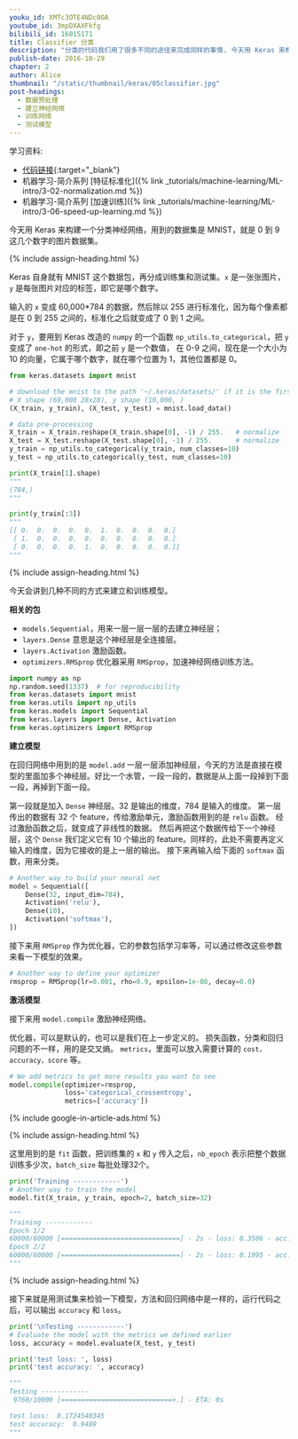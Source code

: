 ```yaml
---
youku_id: XMTc3OTE4NDc0OA
youtube_id: 3mpDXAXFkfg
bilibili_id: 16015171
title: Classifier 分类
description: "分类的代码我们用了很多不同的途径来完成同样的事情. 今天用 Keras 来构建一个分类神经网络，用到的数据集是 MNIST，就是 0 到 9 这几个数字的图片数据集。"
publish-date: 2016-10-29
chapter: 2
author: Alice
thumbnail: "/static/thumbnail/keras/05classifier.jpg"
post-headings:
  - 数据预处理
  - 建立神经网络
  - 训练网络
  - 测试模型
---
```



学习资料:
  * [代码链接](https://github.com/MorvanZhou/tutorials/blob/master/kerasTUT/5-classifier_example.py){:target="_blank"}
  * 机器学习-简介系列 [特征标准化]({% link _tutorials/machine-learning/ML-intro/3-02-normalization.md %})
  * 机器学习-简介系列 [加速训练]({% link _tutorials/machine-learning/ML-intro/3-06-speed-up-learning.md %})


今天用 Keras 来构建一个分类神经网络，用到的数据集是 MNIST，就是 0 到 9 这几个数字的图片数据集。


{% include assign-heading.html %}

Keras 自身就有 MNIST 这个数据包，再分成训练集和测试集。`x` 是一张张图片，`y` 是每张图片对应的标签，即它是哪个数字。

输入的 `x` 变成 60,000*784 的数据，然后除以 255 进行标准化，因为每个像素都是在 0 到 255 之间的，标准化之后就变成了 0 到 1 之间。

对于 `y`，要用到 Keras 改造的 `numpy` 的一个函数 `np_utils.to_categorical`，把 `y` 变成了 `one-hot` 的形式，即之前 `y` 是一个数值，
在 0-9 之间，现在是一个大小为 10 的向量，它属于哪个数字，就在哪个位置为 1，其他位置都是 0。


``` python
from keras.datasets import mnist

# download the mnist to the path '~/.keras/datasets/' if it is the first time to be called
# X shape (60,000 28x28), y shape (10,000, )
(X_train, y_train), (X_test, y_test) = mnist.load_data()

# data pre-processing
X_train = X_train.reshape(X_train.shape[0], -1) / 255.   # normalize
X_test = X_test.reshape(X_test.shape[0], -1) / 255.      # normalize
y_train = np_utils.to_categorical(y_train, num_classes=10)
y_test = np_utils.to_categorical(y_test, num_classes=10)

print(X_train[1].shape)
"""
(784,)
"""

print(y_train[:3])
"""
[[ 0.  0.  0.  0.  0.  1.  0.  0.  0.  0.]
 [ 1.  0.  0.  0.  0.  0.  0.  0.  0.  0.]
 [ 0.  0.  0.  0.  1.  0.  0.  0.  0.  0.]]
"""
```



{% include assign-heading.html %}

今天会讲到几种不同的方式来建立和训练模型。

**相关的包**

* `models.Sequential`，用来一层一层一层的去建立神经层；
* `layers.Dense` 意思是这个神经层是全连接层。
* `layers.Activation` 激励函数。
* `optimizers.RMSprop` 优化器采用 `RMSprop`，加速神经网络训练方法。

``` python
import numpy as np
np.random.seed(1337)  # for reproducibility
from keras.datasets import mnist
from keras.utils import np_utils
from keras.models import Sequential
from keras.layers import Dense, Activation
from keras.optimizers import RMSprop
```

**建立模型**

在回归网络中用到的是 `model.add` 一层一层添加神经层，今天的方法是直接在模型的里面加多个神经层。好比一个水管，一段一段的，数据是从上面一段掉到下面一段，再掉到下面一段。

第一段就是加入 `Dense` 神经层。32 是输出的维度，784 是输入的维度。
第一层传出的数据有 32 个 feature，传给激励单元，激励函数用到的是 `relu` 函数。
经过激励函数之后，就变成了非线性的数据。
然后再把这个数据传给下一个神经层，这个 `Dense` 我们定义它有 10 个输出的 feature。同样的，此处不需要再定义输入的维度，因为它接收的是上一层的输出。
接下来再输入给下面的 `softmax` 函数，用来分类。

``` python
# Another way to build your neural net
model = Sequential([
    Dense(32, input_dim=784),
    Activation('relu'),
    Dense(10),
    Activation('softmax'),
])
```

接下来用 `RMSprop` 作为优化器，它的参数包括学习率等，可以通过修改这些参数来看一下模型的效果。

``` python
# Another way to define your optimizer
rmsprop = RMSprop(lr=0.001, rho=0.9, epsilon=1e-08, decay=0.0)
```

**激活模型**

接下来用 `model.compile` 激励神经网络。

优化器，可以是默认的，也可以是我们在上一步定义的。
损失函数，分类和回归问题的不一样，用的是交叉熵。
`metrics`，里面可以放入需要计算的 `cost，accuracy，score` 等。

``` python
# We add metrics to get more results you want to see
model.compile(optimizer=rmsprop,
              loss='categorical_crossentropy',
              metrics=['accuracy'])
```

{% include google-in-article-ads.html %}


{% include assign-heading.html %}

这里用到的是 `fit` 函数，把训练集的 `x` 和 `y` 传入之后，`nb_epoch` 表示把整个数据训练多少次，`batch_size` 每批处理32个。

``` python
print('Training ------------')
# Another way to train the model
model.fit(X_train, y_train, epoch=2, batch_size=32)

"""
Training ------------
Epoch 1/2
60000/60000 [==============================] - 2s - loss: 0.3506 - acc: 0.9025     
Epoch 2/2
60000/60000 [==============================] - 2s - loss: 0.1995 - acc: 0.9421   
"""
```

{% include assign-heading.html %}

接下来就是用测试集来检验一下模型，方法和回归网络中是一样的，运行代码之后，可以输出 `accuracy` 和 `loss`。

``` python
print('\nTesting ------------')
# Evaluate the model with the metrics we defined earlier
loss, accuracy = model.evaluate(X_test, y_test)

print('test loss: ', loss)
print('test accuracy: ', accuracy)

"""
Testing ------------
 9760/10000 [============================>.] - ETA: 0s

test loss:  0.1724540345
test accuracy:  0.9489
"""

```






